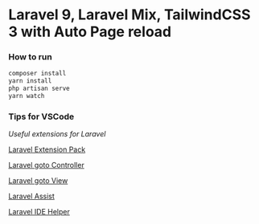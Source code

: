 # Laravel 9, Laravel Mix, TailwindCSS 3 with Auto Page reload


### How to run 
```bash
composer install
yarn install
php artisan serve
yarn watch
```


### Tips for VSCode

_*Useful extensions for Laravel*_

[Laravel Extension Pack](https://marketplace.visualstudio.com/items?itemName=onecentlin.laravel-extension-pack)

[Laravel goto Controller](https://marketplace.visualstudio.com/items?itemName=stef-k.laravel-goto-controller)

[Laravel goto View](https://marketplace.visualstudio.com/items?itemName=codingyu.laravel-goto-view)

[Laravel Assist](https://marketplace.visualstudio.com/items?itemName=tiansin.vscode-laravel-assist)

[Laravel IDE Helper](https://marketplace.visualstudio.com/items?itemName=georgykurian.laravel-ide-helper)


